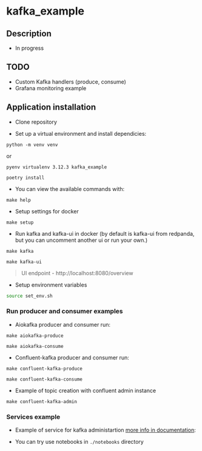 # kafka_example

## Description

- In progress

## TODO

- Custom Kafka handlers (produce, consume)
- Grafana monitoring example

## Application installation

- Clone repository

- Set up a virtual environment and install dependicies:

```console
python -m venv venv
```

or

```console
pyenv virtualenv 3.12.3 kafka_example
```

```console
poetry install
```

- You can view the available commands with:

```console
make help
```

- Setup settings for docker

```console
make setup
```

- Run kafka and kafka-ui in docker
  (by default is kafka-ui from redpanda, but you can uncomment another ui or run your own.)

```console
make kafka
```

```console
make kafka-ui
```

> UI endpoint - http://localhost:8080/overview

- Setup environment variables

```sh
source set_env.sh
```

### Run producer and consumer examples

- Aiokafka producer and consumer run:

```console
make aiokafka-produce
```

```console
make aiokafka-consume
```

- Confluent-kafka producer and consumer run:

```console
make confluent-kafka-produce
```

```console
make confluent-kafka-consume
```

- Example of topic creation with confluent admin instance

```console
make confluent-kafka-admin
```

### Services example

- Example of service for kafka administartion [more info in documentation](https://docs.confluent.io/platform/current/clients/confluent-kafka-python/html/index.html#adminclient):

- You can try use notebooks in `./notebooks` directory
